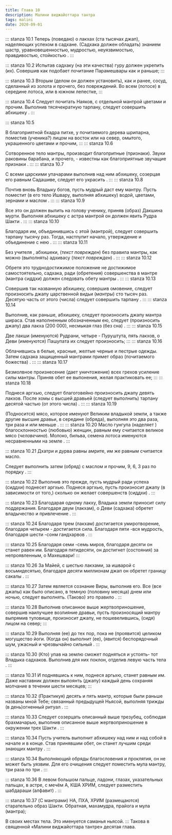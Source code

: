 ```yaml
---
title: Глава 10
description: Малини виджайоттара тантра
tags: malini
date: 2020-09-01
---
```



::: stanza 10.1
Теперь (поведаю) о лакхах (ста тысячах джап), наделяющих успехом в садхане. (Садхака должен обладать) знанием шастр, уравновешенностью, мудростью, неуязвимостью, правдивостью, стойкостью .
:::

::: stanza 10.2
Испытав садхаку (на эти качества) гуру должен укрепить (их). Совершив как подобает почитание Парамешвары как и раньше;
:::

::: stanza 10.3
Вторым (делом он должен установить), как и ранее, сосуд, сделанный из золота и прочего, без повреждений. Во всем (лотосе) в середине лотоса, или в южном лепестке, 
:::

::: stanza 10.4
Следует почитать Наяков, с отдельной мантрой цветами и прочим. Выполнив тясячекратную тарпану, следует совершить абхишеку .
:::

::: stanza 10.5

В благоприятной бхадра питхе, у почитаемого дерева шрипарна, поместив (ученика?) лицом на восток или на север, омытого, украшенного цветами и прочим, 
:::
::: stanza 10.6

Сотворенное тело мантры, производит благопритные (признаки). Звуки раковины барабана, и прочего, - известны как благоприятные звучащие признаки .
:::
::: stanza 10.7

С всеми царскими упачарами выполнив над ним абхишеку, созерцая его равным Садашиве, следует его украсить .
:::
::: stanza 10.8

Почтив вновь Владыку богов, пусть мудрый даст ему мантру. Пусть поместит (в его тело Ишвару, выполняя абхишеку) водой, цветами, зернами и маслом .
:::
::: stanza 10.9

Все это он должен вылить на голову ученику, приняв (образ) Дакшина мурти. Выполняя абхишеку с астра мантрой он должен явить Рудра Шакти .
:::
::: stanza 10.10

Благодаря им, объединившись с этой (мантрой), следует совершить тарпану тысячу раз. Тогда, настпупит начало, утверждение и объединение с нею .
:::
::: stanza 10.11

Без учителя , абхишеки, (_текст поврежден_) без правила мантры, как можно (выполнять) адхивасу (_текст поврежден_) .
:::
::: stanza 10.12

Обретя это труднодостижимое положение не достижимое самостоятельно, садхака, ради (обретения) совершенства в мантре (мантра сиддхи) должен следовать обету мантры .
:::
::: stanza 10.13

Совершив так названную абхишеку, совершив омовение, следует произносить джапу царственной видьи (_мантры_) сто тысяч раз. Десятую часть от этого (числа) следует совершить тарпану .
:::
::: stanza 10.14

Выполнив, как раньше, абхишеку, следует произносить джапу мантра шираса. Став наполненным обозначенным ею, следует (произносить джапу) два лакха (200 000), несмыкая глаз (без сна) .
:::
::: stanza 10.15

Две лакши (именуются) Рудрани, четыре - Пуруштута, пять лакхов, о Деви (именуются) Пашупата их следует произносить;
:::
::: stanza 10.16

Облачившись в белые, красные, желтые черные и пестрые одежды. Затем садхака защищенный мантрами примет образ (почитаемого божества) .
:::
::: stanza 10.17

Безмолвное произнесение (дает уничтожение) всех грехов усиление силы мантры. Приняв обет ее выпонения, желая практиковать ее;
:::
::: stanza 10.18

Поднеся аргхью, следует благоговейно произносить джапу девять лакхов. После хомы с высшей дравьей (следует выполнить) тарпану десятой частью (от этого числа) .
:::
::: stanza 10.19

(Подносится) мясо, которое именуют Великим владыкой земли, а также другие высшие дравьи, в середине (обряда), выполняя это два раза, три раза и или меньше .
:::
::: stanza 10.20
Масло гунгула (наделяет ) благосклонностью (любовью) женщин, равным ему считается великое мясо (_человечина_). Молоко, бильва, семена лотоса именуются несравненными на земле .
:::

::: stanza 10.21
Дхатри и дурва равны амрите, им же равным считается масло.

Следует выполнить затем (обряд) с маслом и прочим, 9, 6, 3 раз по порядку .
:::

::: stanza 10.22
Выполнив это прежде, пусть мудрый ради успеха (сиддхи) поднесет аргхью. Поднеся аргхью, пусть произносит джапу (в зависимости от того,) сколько он желает совершенств (сиддхи) .
:::

::: stanza 10.23
Благодарая одному лакху, Владыка земли приносит силу поддержания. Благодаря двум (лакхам), о Деви (садхака) обретет владычество и привлечение .
:::

::: stanza 10.24
Благодаря трем (лакхам) достигается умиротворение, благодаря четырем - достигается сила. Благодаря пяти -вся мудрость, благодаря шести -сонм гандхарвов .
:::

::: stanza 10.25
Благодаря семи -семь миров, благодаря десяти он станет равен им. Благодаря пятидесяти, он достигнет (состояния) за непроявленным, о Махешвари!
:::

::: stanza 10.26
За Майей, с шестью лакхами, за ишварой с восьмидесятью, благодаря десяти миллионам джап он обретет границу сакалы .
:::

::: stanza 10.27
Затем является сознание Виры, выполнив его. Все (все джапы) как было описано, в темную (половину месяца) днем или ночью, следует выполнять. (Таково) это правило .
:::

::: stanza 10.28
Выполнив описанное выше жертвоприношение, совершив наилучшее возлияние дравьи, пусть произносящий мантру выпрямив туловище, произносит джапу, не пошевелившись, (сидя) лицом на север;
:::

::: stanza 10.29
Выполняя (ее) до тех пор, пока не (проявится) целиком могущество йоги. (Когда он) выполнит (ее), (явится) беспорядочный шум, ужасный и чрезвычайно сильный .
:::

::: stanza 10.30
(Кто) упав на землю сможет подняться и устоять- тот Владыка садхаков. Выполнив для них поклон, отделив левую часть тела .
:::

::: stanza 10.31
И поднявшись к ним, поднеся аргьхю, станет равным им. Даже наставник должен выпоянть (джапу) каждый день сохраняя молчание в течении шести месяцев;
:::

::: stanza 10.32
(Практикуя) десять и пять мантр, которые были раньше названы мной Тебе; связанный предыдущей Ньясой, выполняя трижды (в день)огненный ритуал .
:::

::: stanza 10.33
Следует созерцать описанный выше трезубец, соблюдая брахмачарью, выполнив описанное выше жертвоприношение в окружении трех Шакти .
:::

::: stanza 10.34
Пусть учитель выполнит абхишеку над ним и над собой в начале и в конце. Став принявшим обет, он станет лучшим среди знающих мантру .
:::

::: stanza 10.34
Выполняющий обряды благословения и проклятия, он не может быть уязвим. Для его очищения следует поместить мула мантру, три раза по три .
:::

::: stanza 10.36
В левом большом пальце, ладони, глазах, указательных пальцах, в астре, с мечём А, КША ХРИМ, следует разместить шабдараши (алфавит) .
:::

::: stanza 10.37
(С мантрами) НА, ПХА, ХРИМ (размещаются) старательно образ Шакти. Обратная, махамудра, прайога и мула (мантра);

В своих местах тела. Это именуется саманья ньясой.
:::
Такова в священной «Малини виджайоттара тантре» десятая глава.